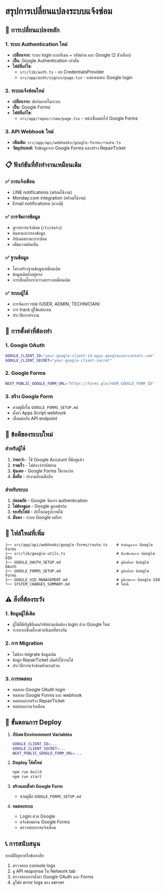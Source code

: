 # สรุปการเปลี่ยนแปลงระบบแจ้งซ่อม

## 🔄 การเปลี่ยนแปลงหลัก

### 1. ระบบ Authentication ใหม่
- **เปลี่ยนจาก:** ระบบ login แบบอีเมล + รหัสผ่าน และ Google (2 ตัวเลือก)
- **เป็น:** Google Authentication เท่านั้น
- **ไฟล์ที่แก้ไข:**
  - `src/lib/auth.ts` - ลบ CredentialsProvider
  - `src/app/auth/signin/page.tsx` - แสดงเฉพาะ Google login

### 2. ระบบแจ้งซ่อมใหม่
- **เปลี่ยนจาก:** ฟอร์มภายในระบบ
- **เป็น:** Google Forms
- **ไฟล์ที่แก้ไข:**
  - `src/app/repair/new/page.tsx` - หน้าเชื่อมต่อไป Google Forms

### 3. API Webhook ใหม่
- **เพิ่มเติม:** `src/app/api/webhooks/google-forms/route.ts`
- **วัตถุประสงค์:** รับข้อมูลจาก Google Forms และสร้าง RepairTicket

## 📋 ฟังก์ชันที่ยังทำงานเหมือนเดิม

### ✅ การแจ้งเตือน
- LINE notifications (พร้อมใช้งาน)
- Monday.com integration (พร้อมใช้งาน)
- Email notifications (หากมี)

### ✅ การจัดการข้อมูล
- ดูรายการแจ้งซ่อม (`/tickets`)
- ค้นหาและกรองข้อมูล
- อัปเดตสถานะการซ่อม
- เพิ่มความคิดเห็น

### ✅ ฐานข้อมูล
- โครงสร้างฐานข้อมูลเหมือนเดิม
- ข้อมูลเดิมยังอยู่ครบ
- การเชื่อมโยงระหว่างตารางเหมือนเดิม

### ✅ ระบบผู้ใช้
- การจัดการ role (USER, ADMIN, TECHNICIAN)
- การ track ผู้ใช้แต่ละคน
- ประวัติการทำงาน

## 🔧 การตั้งค่าที่ต้องทำ

### 1. Google OAuth
```bash
GOOGLE_CLIENT_ID="your-google-client-id.apps.googleusercontent.com"
GOOGLE_CLIENT_SECRET="your-google-client-secret"
```

### 2. Google Forms
```bash
NEXT_PUBLIC_GOOGLE_FORM_URL="https://forms.gle/YOUR_GOOGLE_FORM_ID"
```

### 3. สร้าง Google Form
- ตามคู่มือใน `GOOGLE_FORMS_SETUP.md`
- ตั้งค่า Apps Script webhook
- เชื่อมต่อกับ API endpoint

## 🚀 ข้อดีของระบบใหม่

### สำหรับผู้ใช้
1. **ง่ายกว่า** - ใช้ Google Account ที่มีอยู่แล้ว
2. **รวดเร็ว** - ไม่ต้องจำรหัสผ่าน
3. **คุ้นเคย** - Google Forms ใช้งานง่าย
4. **มือถือ** - ทำงานดีบนมือถือ

### สำหรับระบบ
1. **ปลอดภัย** - Google จัดการ authentication
2. **ไม่ต้องดูแล** - Google ดูแลฟอร์ม
3. **รองรับไฟล์** - อัปโหลดรูปภาพได้
4. **มั่นคง** - ระบบ Google เสถียร

## 📁 ไฟล์ใหม่ที่เพิ่ม

```
├── src/app/api/webhooks/google-forms/route.ts    # รับข้อมูลจาก Google Forms
├── src/lib/google-utils.ts                       # ฟังก์ชันจัดการ Google UID
├── GOOGLE_OAUTH_SETUP.md                         # คู่มือตั้งค่า Google OAuth
├── GOOGLE_FORMS_SETUP.md                         # คู่มือตั้งค่า Google Forms
├── GOOGLE_UID_MANAGEMENT.md                      # คู่มือจัดการ Google UID
└── SYSTEM_CHANGES_SUMMARY.md                     # ไฟล์นี้
```

## ⚠️ สิ่งที่ต้องระวัง

### 1. ข้อมูลผู้ใช้เดิม
- ผู้ใช้ที่มีบัญชีอีเมล/รหัสผ่านเดิมต้อง login ด้วย Google ใหม่
- ระบบจะเชื่อมโยงด้วยอีเมลที่ตรงกัน

### 2. การ Migration
- ไม่ต้อง migrate ข้อมูลเดิม
- ข้อมูล RepairTicket เดิมยังใช้งานได้
- ประวัติการแจ้งซ่อมยังครบถ้วน

### 3. การทดสอบ
- ทดสอบ Google OAuth login
- ทดสอบ Google Forms และ webhook
- ทดสอบการสร้าง RepairTicket
- ทดสอบการแจ้งเตือน

## 🔄 ขั้นตอนการ Deploy

1. **อัปเดต Environment Variables**
   ```bash
   GOOGLE_CLIENT_ID=...
   GOOGLE_CLIENT_SECRET=...
   NEXT_PUBLIC_GOOGLE_FORM_URL=...
   ```

2. **Deploy โค้ดใหม่**
   ```bash
   npm run build
   npm run start
   ```

3. **สร้างและตั้งค่า Google Form**
   - ตามคู่มือ `GOOGLE_FORMS_SETUP.md`

4. **ทดสอบระบบ**
   - Login ด้วย Google
   - แจ้งซ่อมผ่าน Google Forms
   - ตรวจสอบการแจ้งเตือน

## 📞 การสนับสนุน

หากมีปัญหาหรือข้อสงสัย:
1. ตรวจสอบ console logs
2. ดู API response ใน Network tab
3. ตรวจสอบการตั้งค่า Google OAuth และ Forms
4. ดูไฟล์ error logs ของ server